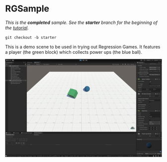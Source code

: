 # RGSample

_This is the **completed** sample. See the **starter** branch for the beginning of the [tutorial](https://regression-games.github.io/RegressionDocs/studios/unity/tutorials/first_tutorial)._

```
git checkout -b starter
```

This is a demo scene to be used in trying out Regression Games. It features a player (the green block)
which collects power ups (the blue ball).

![The scene used as a tutorial for Regression Games](sample.png)

